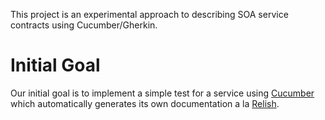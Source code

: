 This project is an experimental approach to describing SOA service contracts using Cucumber/Gherkin.

Initial Goal
============

Our initial goal is to implement a simple test for a service using [Cucumber][1] which automatically generates its own documentation a la [Relish][2].

[1]: http://cukes.info/
[2]: https://www.relishapp.com/